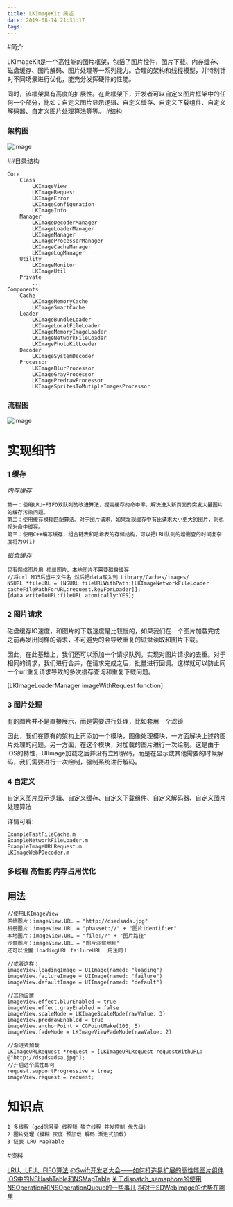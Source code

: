```yaml
---
title: LKImageKit 简述
date: 2019-08-14 21:31:17
tags:
---
```


 
#简介   

LKImageKit是一个高性能的图片框架，包括了图片控件，图片下载、内存缓存、磁盘缓存、图片解码、图片处理等一系列能力。合理的架构和线程模型，并特别针对不同场景进行优化，能充分发挥硬件的性能。
   
同时，该框架具有高度的扩展性。在此框架下，开发者可以自定义图片框架中的任何一个部分，比如：自定义图片显示逻辑、自定义缓存、自定义下载组件、自定义解码器、自定义图片处理算法等等。
#结构
### 架构图

![image](https://pic1.zhimg.com/v2-905e0f2f0239e7dae1fd4e4374b6e0e1_r.jpg)

##目录结构
   
    Core
        Class
            LKImageView
            LKImageRequest
            LKImageError
            LKImageConfiguration
            LKImageInfo
        Manager
            LKImageDecoderManager
            LKImageLoaderManager
            LKImageManager
            LKImageProcessorManager
            LKImageCacheManager
            LKImageLogManager
        Utility
            LKImageMonitor
            LKImageUtil
        Private
            ...
    Components
        Cache
            LKImageMemoryCache
            LKImageSmartCache
        Loader
            LKImageBundleLoader
            LKImageLocalFileLoader  
            LKImageMemoryImageLoader
            LKImageNetworkFileLoader
            LKImagePhotoKitLoader
        Decoder
            LKImageSystemDecoder
        Processor
            LKImageBlurProcessor
            LKImageGrayProcessor
            LKImagePredrawProcessor
            LKImageSpritesToMutipleImagesProcessor
### 流程图

![image](http://iostang.github.io/images/LKImageKit_flow.png)
       

# 实现细节

### 1 缓存

*内存缓存*
   
    第一：使用LRU+FIFO双队列的改进算法，提高缓存的命中率，解决进入新页面的突发大量图片的缓存污染问题。
    第二：使用缓存模糊匹配算法。对于图片请求，如果发现缓存中有比请求大小更大的图片，则也视为命中缓存。
    第三：使用C++编写缓存，组合链表和哈希表的存储结构，可以把LRU队列的增删查的时间复杂度将为O(1)

*磁盘缓存*

    只有网络图片用 相册图片、本地图片不需要磁盘缓存
    //将url MD5后当中文件名 然后把data写入到 Library/Caches/images/
    NSURL *fileURL = [NSURL fileURLWithPath:[LKImageNetworkFileLoader cacheFilePathForURL:request.keyForLoader]];
    [data writeToURL:fileURL atomically:YES];
      
### 2 图片请求

磁盘缓存IO速度，和图片的下载速度是比较慢的，如果我们在一个图片加载完成之前再发出同样的请求，不可避免的会导致重复的磁盘读取和图片下载。

因此，在此基础上，我们还可以添加一个请求队列，实现对图片请求的去重。对于相同的请求，我们进行合并，在请求完成之后，批量进行回调。这样就可以防止同一个url重复请求导致的多次缓存查询和重复下载问题。

[LKImageLoaderManager imageWithRequest function]


### 3 图片处理

有的图片并不是直接展示，而是需要进行处理，比如套用一个滤镜

因此，我们在原有的架构上再添加一个模块，图像处理模块，一方面解决上述的图片处理的问题。另一方面，在这个模块，对加载的图片进行一次绘制。这是由于iOS的特性，UIImage加载之后并没有立即解码，而是在显示或其他需要的时候解码，我们需要进行一次绘制，强制系统进行解码。

### 4 自定义

自定义图片显示逻辑、自定义缓存、自定义下载组件、自定义解码器、自定义图片处理算法

详情可看:
    
    ExampleFastFileCache.m
    ExampleNetworkFileLoader.m
    ExampleImageURLRequest.m
    LKImageWebPDecoder.m
    

### 多线程 高性能 内存占用优化



## 用法

    //使用LKImageView
    网络图片：imageView.URL = "http://dsadsada.jpg"
    相册图片：imageView.URL = "phasset://" + "图片identifier"
    本地图片：imageView.URL = "file://" + "图片路径"
    沙盒图片：imageView.URL = "图片沙盒地址"
    还可以设置 loadingURL failureURL  用法同上
        
    //或者这样：
    imageView.loadingImage = UIImage(named: "loading")
    imageView.failureImage = UIImage(named: "failure")
    imageView.defaultImage = UIImage(named: "default")
        
    //其他设置
    imageView.effect.blurEnabled = true
    imageView.effect.grayEnabled = false
    imageView.scaleMode = LKImageScaleMode(rawValue: 3)
    imageView.predrawEnabled = true
    imageView.anchorPoint = CGPointMake(100, 5)
    imageView.fadeMode = LKImageViewFadeMode(rawValue: 2)
    
    //渐进式加载
    LKImageURLRequest *request = [LKImageURLRequest requestWithURL: @"http://dsadsadsa.jpg"];
    //开启这个属性即可
    request.supportProgressive = true;
    imageView.request = request;


# 知识点

    1 多线程（gcd信号量 线程锁 独立线程 并发控制 优先级）
    2 图片处理（模糊 灰度 预加载 解码 渐进式加载）
    3 链表 LRU MapTable
    
    
    
#资料
    
[LRU、LFU、FIFO算法](https://www.jianshu.com/p/2bed0e361b86)
[@Swift开发者大会——如何打造易扩展的高性能图片组件](https://zhuanlan.zhihu.com/p/26955368)
[iOS中的NSHashTable和NSMapTable](https://www.jianshu.com/p/dcd222900fa9)
[关于dispatch_semaphore的使用](http://www.cnblogs.com/snailHL/p/3906112.html)
[NSOperation和NSOperationQueue的一些事儿](https://www.jianshu.com/p/f5eddfe074fe)
[相对于SDWebImage的优势在哪里](https://github.com/Tencent/LKImageKit/issues/5)


